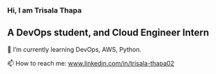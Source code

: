 ### Hi, I am Trisala Thapa
## A DevOps student, and Cloud Engineer Intern

🌱 I’m currently learning DevOps, AWS, Python.

📫 How to reach me: www.linkedin.com/in/trisala-thapa02 

<!--
**TrisalaThapa7/TrisalaThapa7** is a ✨ _special_ ✨ repository because its `README.md` (this file) appears on your GitHub profile.

Here are some ideas to get you started:

- 🔭 I’m currently working on ...

- 👯 I’m looking to collaborate on ...
- 🤔 I’m looking for help with ...
- 💬 Ask me about ...
- 
- 😄 Pronouns: ...
- ⚡ Fun fact: ...

-->
